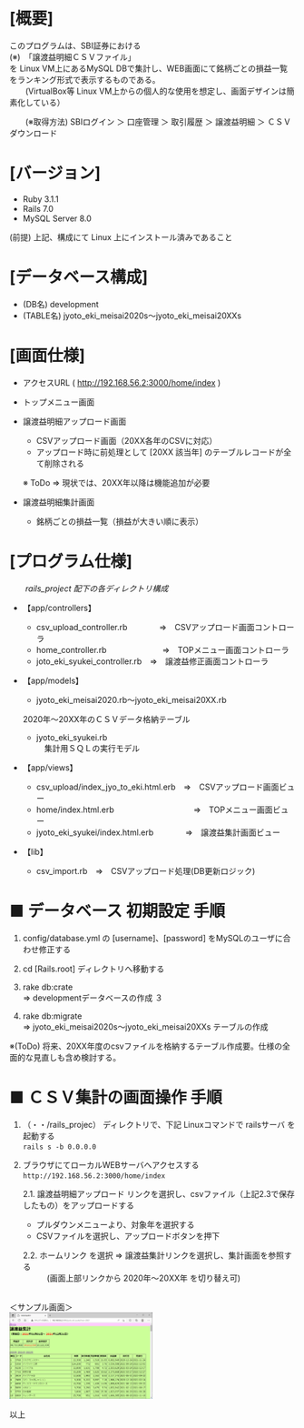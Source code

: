 # [概要]

  このプログラムは、SBI証券における  
  (※)　「譲渡益明細ＣＳＶファイル」  
  を Linux VM上にあるMySQL DBで集計し、WEB画面にて銘柄ごとの損益一覧をランキング形式で表示するものである。  
　　(VirtualBox等 Linux VM上からの個人的な使用を想定し、画面デザインは簡素化している）  

　　(※取得方法) SBIログイン ＞ 口座管理 ＞ 取引履歴 ＞ 譲渡益明細 ＞ ＣＳＶダウンロード

# [バージョン]  
  - Ruby 3.1.1  
  - Rails 7.0  
  - MySQL Server 8.0  

  (前提)
   上記、構成にて Linux 上にインストール済みであること


# [データベース構成]  
  - (DB名) development
  - (TABLE名) jyoto_eki_meisai2020s～jyoto_eki_meisai20XXs

# [画面仕様]  
  - アクセスURL ( http://192.168.56.2:3000/home/index )
  - トップメニュー画面
  - 譲渡益明細アップロード画面  
    - CSVアップロード画面（20XX各年のCSVに対応）
    - アップロード時に前処理として [20XX 該当年] のテーブルレコードが全て削除される  
    
    ※ ToDo ⇒ 現状では、20XX年以降は機能追加が必要

  - 譲渡益明細集計画面
    - 銘柄ごとの損益一覧（損益が大きい順に表示）

# [プログラム仕様]    
　　*rails_project 配下の各ディレクトリ構成* 
   - 【app/controllers】
     - csv_upload_controller.rb　　　　⇒　CSVアップロード画面コントローラ
     - home_controller.rb　　　　　　　⇒　TOPメニュー画面コントローラ
     - joto_eki_syukei_controller.rb　⇒　譲渡益修正画面コントローラ

   - 【app/models】
     - jyoto_eki_meisai2020.rb～jyoto_eki_meisai20XX.rb

      2020年～20XX年のＣＳＶデータ格納テーブル  
     - jyoto_eki_syukei.rb  
      　集計用ＳＱＬの実行モデル

   - 【app/views】
     - csv_upload/index_jyo_to_eki.html.erb　⇒　CSVアップロード画面ビュー
     - home/index.html.erb　　　　　　　　　　⇒　TOPメニュー画面ビュー
     - jyoto_eki_syukei/index.html.erb　　　　⇒　譲渡益集計画面ビュー

   - 【lib】
     - csv_import.rb　⇒　CSVアップロード処理(DB更新ロジック)


# ■ データベース 初期設定 手順
   1. config/database.yml の [username]、[password] をMySQLのユーザに合わせ修正する  
   2. cd [Rails.root] ディレクトリへ移動する

   3. rake db:crate  
   ⇒ developmentデータベースの作成
   ３
   4. rake db:migrate  
   ⇒ jyoto_eki_meisai2020s～jyoto_eki_meisai20XXs テーブルの作成

   ※(ToDo) 将来、20XX年度のcsvファイルを格納するテーブル作成要。仕様の全面的な見直しも含め検討する。

# ■ ＣＳＶ集計の画面操作 手順  

  1. （・・/rails_projec） ディレクトリで、下記 Linuxコマンドで railsサーバ を起動する  
  `rails s -b 0.0.0.0`  

  2. ブラウザにてローカルWEBサーバへアクセスする  
  `http://192.168.56.2:3000/home/index`  

      2.1. 譲渡益明細アップロード リンクを選択し、csvファイル（上記2.3で保存したもの）をアップロードする  
      - プルダウンメニューより、対象年を選択する  
      - CSVファイルを選択し、アップロードボタンを押下  

      2.2. ホームリンク を選択 ⇒ 譲渡益集計リンクを選択し、集計画面を参照する  
　　　(画面上部リンクから 2020年～20XX年 を切り替え可)  


  <BR>
  ＜サンプル画面＞<BR>  
  <a href="sample_image.png" target="_blank">
  <img src="sample_image.png" alt="サンプル画面" width="50%" height="50%" /></a>
  
  <BR>

以上
